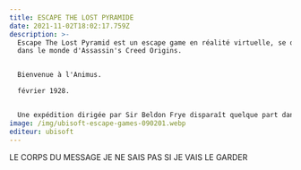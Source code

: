 ```yaml
---
title: ESCAPE THE LOST PYRAMIDE
date: 2021-11-02T18:02:17.759Z
description: >-
  Escape The Lost Pyramid est un escape game en réalité virtuelle, se déroulant
  dans le monde d'Assassin's Creed Origins.


  Bienvenue à l'Animus.

  février 1928.


  Une expédition dirigée par Sir Beldon Frye disparaît quelque part dans la péninsule du Sinaï. Une équipe de quatre et une douzaine de porteurs locaux cherchaient la Pyramide Perdue de Nebka… Ou plus précisément, « quelque chose » qui aurait dû être là. Ils n'ont jamais été revus. Grâce à la simulation reconstituée à partir de leur mémoire ADN, votre équipe se mettra dans la peau des explorateurs. Découvrez ce qui est arrivé à l'expédition. Et surtout, localisez ce qu'ils cherchaient. Dans le jeu, 2 ou 4 joueurs font équipe et disposent de 60 minutes pour trouver une sortie de la pyramide de Nebka. Les joueurs vivront une aventure plus grande que nature. Une aventure qui serait bien trop dangereuse ou tout simplement impossible à vivre dans la vraie vie.
image: /img/ubisoft-escape-games-090201.webp
editeur: ubisoft
---
```

LE CORPS DU MESSAGE JE NE SAIS PAS SI JE VAIS LE GARDER
